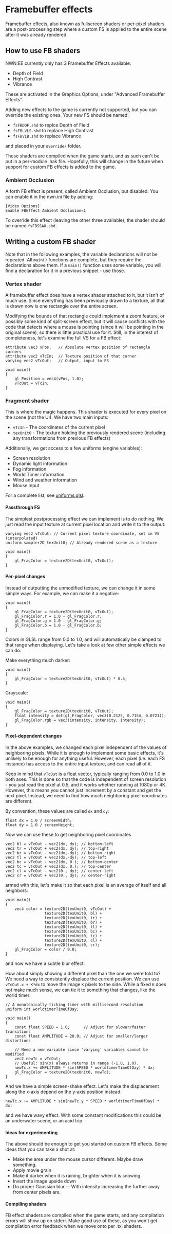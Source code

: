 # Framebuffer effects

Framebuffer effects, also known as fullscreen shaders or per-pixel shaders are a post-processing step where a custom FS is applied to the entire scene after it was already rendered.

## How to use FB shaders

NWN:EE currently only has 3 Framebuffer Effects available:

- Depth of Field
- High Contrast
- Vibrance

These are activated in the Graphics Options, under "Advanced Framebuffer Effects".

Adding new effects to the game is currently not supported, but you can override the existing ones. Your new FS should be named:

- `fsFBDOF.shd` to replce Depth of Field
- `fsFBLVLS.shd` to replace High Contrast
- `fsFBVIB.shd` to replace Vibrance

and placed in your `override/` folder.

These shaders are compiled when the game starts, and as such can't be put in a per-module .hak file. Hopefully, this will change in the future when support for custom FB effects is added to the game.


### Ambient Occlusion

A forth FB effect is present, called Ambient Occlusion, but disabled. You can enable it in the nwn.ini file by adding:

    [Video Options]
    Enable FBEffect Ambient Occlusion=1

To override this effect (leaving the other three available), the shader should be named `fsFBSSAO.shd`.


## Writing a custom FB shader

Note that in the following examples, the variable declarations will not be repeated. All `main()` functions are complete, but they require the declarations above them. If a `main()` function uses some variable, you will find a declaration for it in a previous snippet - use those.

### Vertex shader

A framebuffer effect does have a vertex shader attached to it, but it isn't of much use. Since everything has been previously drawn to a texture, all that is drawn now is one rectangle over the entire screen.

Modifying the bounds of that rectangle could implement a zoom feature, or possibly some kind of split-screen effect, but it will cause conflicts with the code that detects where a mouse is pointing (since it will be pointing in the original scene), so there is little practical use for it. Still, in the interest of completeness, let's examine the full VS for a FB effect:

    attribute vec3 vPos;   // Absolute vertex position of rectangle corners
    attribute vec2 vTcIn;  // Texture position of that corner
    varying vec2 vTcOut;   // Output, input to FS

    void main()
    {
        gl_Position = vec4(vPos, 1.0);
        vTcOut = vTcIn;
    }

### Fragment shader

This is where the magic happens. This shader is executed for every pixel on the scene (not the UI). We have two main inputs:

- `vTcIn`    - The coordinates of the current pixel
- `texUnit0` - The texture holding the previously rendered scene (including any transformations from previous FB effects)

Additionally, we get access to a few uniforms (engine variables):

- Screen resolution
- Dynamic light information
- Fog information
- World Timer information
- Wind and weather information
- Mouse input

For a complete list, see [uniforms.glsl](../src/uniforms.glsl).

#### Passthrough FS

The simplest postprocessing effect we can implement is to do nothing. We just read the input texture at current pixel location and write it to the output:

    varying vec2 vTcOut; // Current pixel texture coordinate, set in VS (interpolated)
    uniform sampler2D texUnit0; // Already rendered scene as a texture

    void main()
    {
        gl_FragColor = texture2D(texUnit0, vTcOut);
    }


#### Per-pixel changes

Instead of outputting the unmodified texture, we can change it in some simple ways. For example, we can make it a negative:

    void main()
    {
        gl_FragColor = texture2D(texUnit0, vTcOut);
        gl_FragColor.r = 1.0 - gl_FragColor.r;
        gl_FragColor.g = 1.0 - gl_FragColor.g;
        gl_FragColor.b = 1.0 - gl_FragColor.b;
    }

Colors in GLSL range from 0.0 to 1.0, and will automatically be clamped to that range when displaying. Let's take a look at few other simple effects we can do.

Make everything much darker:

    void main()
    {
        gl_FragColor = texture2D(texUnit0, vTcOut) * 0.5;
    }

Grayscale:

    void main()
    {
        gl_FragColor = texture2D(texUnit0, vTcOut);
        float intensity = dot(gl_FragColor, vec3(0.2125, 0.7154, 0.0721));
        gl_FragColor.rgb = vec3(intensity, intensity, intensity);
    }

#### Pixel-dependent changes

In the above examples, we changed each pixel independent of the values of neighboring pixels. While it is enough to implement some basic effects, it's unlikely to be enough for anything useful. However, each pixel (i.e. each FS instance) has access to the entire input texture, and can read all of it.

Keep in mind that `vTcOut` is a float vector, typically ranging from 0.0 to 1.0 in both axes. This is done so that the code is independent of screen resolution - you just read the pixel at 0.5, and it works whether running at 1080p or 4K. However, this means you cannot just increment by a constant and get the next pixel. Instead, we need to find how much neighboring pixel coordinates are different.

By convention, these values are called `dx` and `dy`:

    float dx = 1.0 / screenWidth;
    float dy = 1.0 / screenHeight;

Now we can use these to get neighboring pixel coordinates

    vec2 bl = vTcOut - vec2(dx, dy); // bottom-left
    vec2 tr = vTcOut + vec2(dx, dy); // top-right
    vec2 br = vTcOut - vec2(dx,-dy); // bottom-right
    vec2 tl = vTcOut + vec2(dx,-dy); // top-left
    vec2 bc = vTcOut - vec2(dx, 0.); // bottom-center
    vec2 tc = vTcOut + vec2(dx, 0.); // top-center
    vec2 cl = vTcOut - vec2(0., dy); // center-left
    vec2 cr = vTcOut + vec2(0., dy); // center-right

armed with this, let's make it so that each pixel is an average of itself and all neighbors:

    void main()
    {
        vec4 color = texture2D(texUnit0, vTcOut) +
                     texture2D(texUnit0, bl) +
                     texture2D(texUnit0, tr) +
                     texture2D(texUnit0, br) +
                     texture2D(texUnit0, tl) +
                     texture2D(texUnit0, bc) +
                     texture2D(texUnit0, tc) +
                     texture2D(texUnit0, cl) +
                     texture2D(texUnit0, cr);
        gl_FragColor = color / 9.0;
    }

and now we have a subtle blur effect.


How about simply showing a different pixel than the one we were told to? We need a way to consistently displace the current position. We can use `vTcOut.x + K*dx` to move the image `K` pixels to the side. While a fixed `K` does not make much sense, we can tie it to something that changes, like the world timer:

    // A monotonically ticking timer with millisecond resolution
    uniform int worldtimerTimeOfDay;

    void main()
    {
        const float SPEED = 1.0;      // Adjust for slower/faster transitions
        const float AMPLITUDE = 20.0; // Adjust for smaller/larger distortions

        // Need a new variable since 'varying' variables cannot be modified
        vec2 newTc = vTcOut;
        // Useful: sin(x) always returns in range (-1.0, 1.0).
        newTc.x += AMPLITUDE * sin(SPEED * worldtimerTimeOfDay) * dx;
        gl_FragColor = texture2D(texUnit0, newTc);
    }

And we have a simple screen-shake effect. Let's make the displacement along the x-axis depend on the y-axis position instead:

    newTc.x += AMPLITUDE * sin(newTc.y * SPEED * worldtimerTimeOfDay) * dx;

and we have wavy effect. With some constant modifications this could be an underwater scene, or an acid trip.

#### Ideas for experimenting

The above should be enough to get you started on custom FB effects. Some ideas that you can take a shot at:

- Make the area under the mouse cursor different. Maybe draw something.
- Apply movie grain
- Make it darker when it is raining, brighter when it is snowing.
- Invert the image upside down
- Do proper Gaussian blur
-- With intensity increasing the further away from center pixels are.

#### Compiling shaders

FB effect shaders are compiled when the game starts, and any compilation errors will show up on stderr. Make good use of these, as you won't get compilation error feedback when we move onto per .txi shaders.
